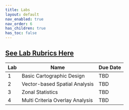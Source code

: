 ```yaml
---
title: Labs
layout: default
nav_enabled: true
nav_order: 6
has_children: true
has_toc: false
---
```

[**See Lab Rubrics Here**](https://docs.google.com/spreadsheets/d/1kFgNBKnNDcvr1A29ZMUfbtXw2RawQECWZ4HOinmRjA0/edit?usp=drive_link)
------------------------------------------------------------------------

| Lab | Name | Due Date     |
|-----|------|--------------|
| 1   | Basic Cartographic Design     | TBD |
| 2   | Vector-based Spatial Analysis    | TBD |
| 3   | Zonal Statistics     | TBD  |
| 4   | Multi Criteria Overlay Analysis     | TBD |

